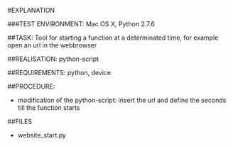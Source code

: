 #EXPLANATION

###TEST ENVIRONMENT:
Mac OS X, Python 2.7.6

##TASK:
Tool for starting a function at a determinated time, for example open an url in the webbrowser

##REALISATION:
python-script 

##REQUIREMENTS:
python, device

##PROCEDURE:
* modification of the python-script: insert the url and define the seconds till the function starts

##FILES
* website_start.py 

